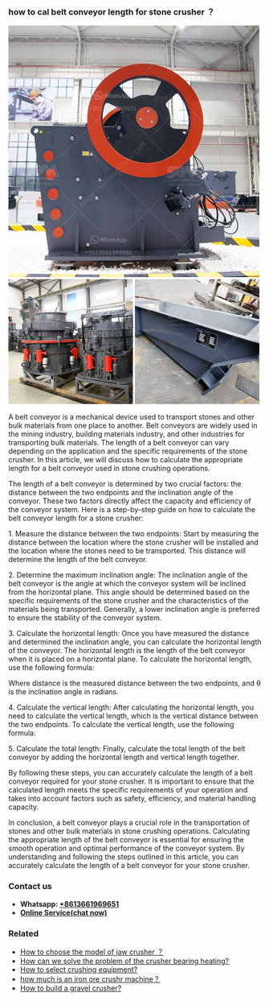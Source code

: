 <h3>how to cal belt conveyor length for stone crusher ？</h3><img src='1701746094.jpg' alt=''><p>A belt conveyor is a mechanical device used to transport stones and other bulk materials from one place to another. Belt conveyors are widely used in the mining industry, building materials industry, and other industries for transporting bulk materials. The length of a belt conveyor can vary depending on the application and the specific requirements of the stone crusher. In this article, we will discuss how to calculate the appropriate length for a belt conveyor used in stone crushing operations.</p><p>The length of a belt conveyor is determined by two crucial factors: the distance between the two endpoints and the inclination angle of the conveyor. These two factors directly affect the capacity and efficiency of the conveyor system. Here is a step-by-step guide on how to calculate the belt conveyor length for a stone crusher:</p><p>1. Measure the distance between the two endpoints: Start by measuring the distance between the location where the stone crusher will be installed and the location where the stones need to be transported. This distance will determine the length of the belt conveyor.</p><p>2. Determine the maximum inclination angle: The inclination angle of the belt conveyor is the angle at which the conveyor system will be inclined from the horizontal plane. This angle should be determined based on the specific requirements of the stone crusher and the characteristics of the materials being transported. Generally, a lower inclination angle is preferred to ensure the stability of the conveyor system.</p><p>3. Calculate the horizontal length: Once you have measured the distance and determined the inclination angle, you can calculate the horizontal length of the conveyor. The horizontal length is the length of the belt conveyor when it is placed on a horizontal plane. To calculate the horizontal length, use the following formula:</p><p>Where distance is the measured distance between the two endpoints, and θ is the inclination angle in radians.</p><p>4. Calculate the vertical length: After calculating the horizontal length, you need to calculate the vertical length, which is the vertical distance between the two endpoints. To calculate the vertical length, use the following formula:</p><p>5. Calculate the total length: Finally, calculate the total length of the belt conveyor by adding the horizontal length and vertical length together.</p><p>By following these steps, you can accurately calculate the length of a belt conveyor required for your stone crusher. It is important to ensure that the calculated length meets the specific requirements of your operation and takes into account factors such as safety, efficiency, and material handling capacity.</p><p>In conclusion, a belt conveyor plays a crucial role in the transportation of stones and other bulk materials in stone crushing operations. Calculating the appropriate length of the belt conveyor is essential for ensuring the smooth operation and optimal performance of the conveyor system. By understanding and following the steps outlined in this article, you can accurately calculate the length of a belt conveyor for your stone crusher.</p><h3>Contact us</h3><ul><li><strong>Whatsapp:&nbsp;<a href="https://wa.me/8613661969651">+8613661969651</a></strong></li><li><a href="https://swt.shibang-china.com/?git&amp;zhl&amp;how to cal belt conveyor length for stone crusher ？"><strong>Online Service(chat now)</strong></a></li></ul><h3>Related</h3><ul><li><a href='How to choose the model of jaw crusher ？.md'>How to choose the model of jaw crusher ？</a></li><li><a href='How can we solve the problem of the crusher bearing heating.md'>How can we solve the problem of the crusher bearing heating?</a></li><li><a href='How to select crushing equipment.md'>How to select crushing equipment?</a></li><li><a href='how much is an iron ore crushr machine？.md'>how much is an iron ore crushr machine？</a></li><li><a href='How to build a gravel crusher.md'>How to build a gravel crusher?</a></li></ul>